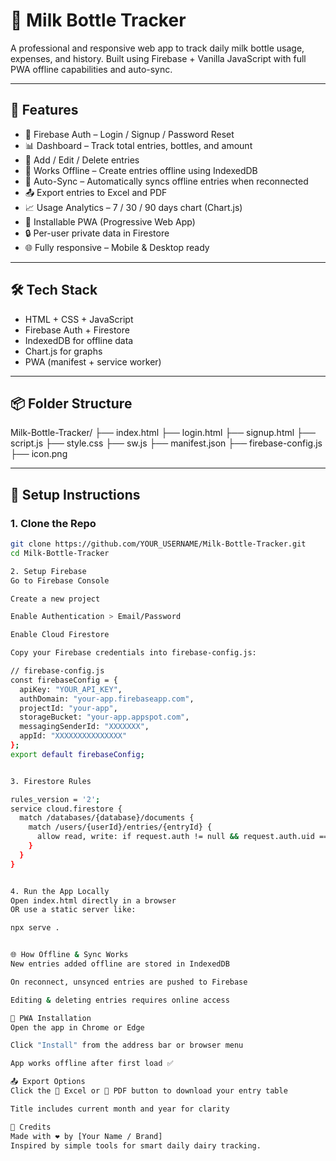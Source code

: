 # 🍼 Milk Bottle Tracker

A professional and responsive web app to track daily milk bottle usage, expenses, and history. Built using Firebase + Vanilla JavaScript with full PWA offline capabilities and auto-sync.

---

## 🚀 Features

- 🔐 Firebase Auth – Login / Signup / Password Reset
- 📊 Dashboard – Track total entries, bottles, and amount
- 🧾 Add / Edit / Delete entries
- 📴 Works Offline – Create entries offline using IndexedDB
- 🔄 Auto-Sync – Automatically syncs offline entries when reconnected
- 📤 Export entries to Excel and PDF
- 📈 Usage Analytics – 7 / 30 / 90 days chart (Chart.js)
- 📱 Installable PWA (Progressive Web App)
- 🔒 Per-user private data in Firestore
- 🌐 Fully responsive – Mobile & Desktop ready

---

## 🛠 Tech Stack

- HTML + CSS + JavaScript
- Firebase Auth + Firestore
- IndexedDB for offline data
- Chart.js for graphs
- PWA (manifest + service worker)

---

## 📦 Folder Structure


Milk-Bottle-Tracker/
├── index.html
├── login.html
├── signup.html
├── script.js
├── style.css
├── sw.js
├── manifest.json
├── firebase-config.js
├── icon.png



---

## 🔧 Setup Instructions

### 1. Clone the Repo

```bash
git clone https://github.com/YOUR_USERNAME/Milk-Bottle-Tracker.git
cd Milk-Bottle-Tracker

2. Setup Firebase
Go to Firebase Console

Create a new project

Enable Authentication > Email/Password

Enable Cloud Firestore

Copy your Firebase credentials into firebase-config.js:

// firebase-config.js
const firebaseConfig = {
  apiKey: "YOUR_API_KEY",
  authDomain: "your-app.firebaseapp.com",
  projectId: "your-app",
  storageBucket: "your-app.appspot.com",
  messagingSenderId: "XXXXXXX",
  appId: "XXXXXXXXXXXXXXX"
};
export default firebaseConfig;


3. Firestore Rules

rules_version = '2';
service cloud.firestore {
  match /databases/{database}/documents {
    match /users/{userId}/entries/{entryId} {
      allow read, write: if request.auth != null && request.auth.uid == userId;
    }
  }
}


4. Run the App Locally
Open index.html directly in a browser
OR use a static server like:

npx serve .


🌐 How Offline & Sync Works
New entries added offline are stored in IndexedDB

On reconnect, unsynced entries are pushed to Firebase

Editing & deleting entries requires online access

📲 PWA Installation
Open the app in Chrome or Edge

Click "Install" from the address bar or browser menu

App works offline after first load ✅

📤 Export Options
Click the 📗 Excel or 📕 PDF button to download your entry table

Title includes current month and year for clarity

🤝 Credits
Made with ❤️ by [Your Name / Brand]
Inspired by simple tools for smart daily dairy tracking.

